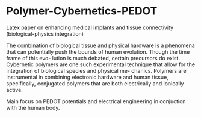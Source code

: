 # Polymer-Cybernetics-PEDOT
Latex paper on enhancing medical implants and tissue connectivity (biological-physics integration)

The combination of biological tissue and physical hardware is a phenomena that can
potentially push the bounds of human evolution. Though the time frame of this evo-
lution is much debated, certain precursors do exist. Cybernetic polymers are one such
experimental technique that allow for the integration of biological species and physical me-
chanics. Polymers are instrumental in combining electronic hardware and human tissue,
specifically, conjugated polymers that are both electrically and ionically active. 

Main focus on PEDOT potentials and electrical engineering in conjuction with the human body.
